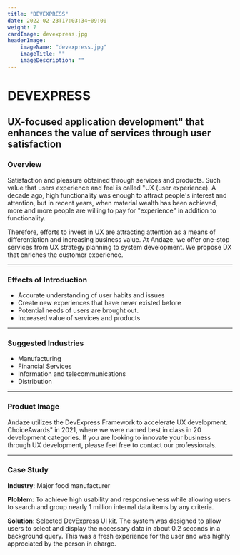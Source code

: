 ```yaml
---
title: "DEVEXPRESS"
date: 2022-02-23T17:03:34+09:00
weight: 7
cardImage: devexpress.jpg
headerImage:
    imageName: "devexpress.jpg"
    imageTitle: ""
    imageDescription: ""
---
```


# DEVEXPRESS

## UX-focused application development" that enhances the value of services through user satisfaction

### Overview

Satisfaction and pleasure obtained through services and products. Such value that users experience and feel is called "UX (user experience). A decade ago, high functionality was enough to attract people's interest and attention, but in recent years, when material wealth has been achieved, more and more people are willing to pay for "experience" in addition to functionality.

Therefore, efforts to invest in UX are attracting attention as a means of differentiation and increasing business value. At Andaze, we offer one-stop services from UX strategy planning to system development. We propose DX that enriches the customer experience.

***

### Effects of Introduction

- Accurate understanding of user habits and issues
- Create new experiences that have never existed before
- Potential needs of users are brought out.
- Increased value of services and products

***

### Suggested Industries

- Manufacturing
- Financial Services
- Information and telecommunications
- Distribution

***

### Product Image

Andaze utilizes the DevExpress Framework to accelerate UX development. ChoiceAwards" in 2021, where we were named best in class in 20 development categories. If you are looking to innovate your business through UX development, please feel free to contact our professionals.

***

### Case Study

**Industry**: Major food manufacturer  

**Ploblem**: To achieve high usability and responsiveness while allowing users to search and group nearly 1 million internal data items by any criteria.  

**Solution**: Selected DevExpress UI kit. The system was designed to allow users to select and display the necessary data in about 0.2 seconds in a background query. This was a fresh experience for the user and was highly appreciated by the person in charge.